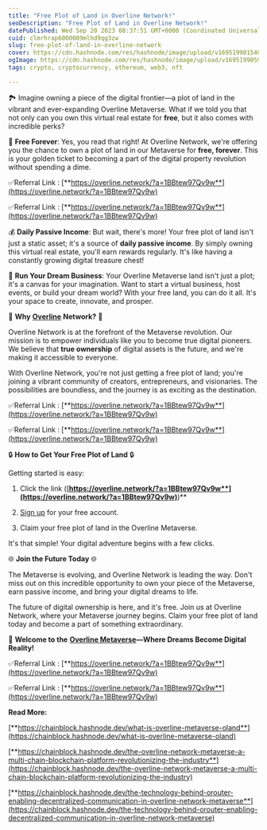 ```yaml
---
title: "Free Plot of Land in Overline Network!"
seoDescription: "Free Plot of Land in Overline Network!"
datePublished: Wed Sep 20 2023 08:37:51 GMT+0000 (Coordinated Universal Time)
cuid: clmrhrap6000009mlhd9qg3zw
slug: free-plot-of-land-in-overline-network
cover: https://cdn.hashnode.com/res/hashnode/image/upload/v1695199015401/1fb29cf3-63cc-48b4-9ad2-b9f702a65f3a.png
ogImage: https://cdn.hashnode.com/res/hashnode/image/upload/v1695199059746/e97108e9-18f1-4558-90ae-95bca0b431c8.png
tags: crypto, cryptocurrency, ethereum, web3, nft

---
```


🏞️ Imagine owning a piece of the digital frontier—a plot of land in the vibrant and ever-expanding Overline Metaverse. What if we told you that not only can you own this virtual real estate for **free**, but it also comes with incredible perks?

🏰 **Free Forever**: Yes, you read that right! At Overline Network, we're offering you the chance to own a plot of land in our Metaverse for **free, forever**. This is your golden ticket to becoming a part of the digital property revolution without spending a dime.

✅Referral Link : [**https://overline.network/?a=1BBtew97Qv9w**](https://overline.network/?a=1BBtew97Qv9w)

✅Referral Link : [**https://overline.network/?a=1BBtew97Qv9w**](https://overline.network/?a=1BBtew97Qv9w)

💰 **Daily Passive Income**: But wait, there's more! Your free plot of land isn't just a static asset; it's a source of **daily passive income**. By simply owning this virtual real estate, you'll earn rewards regularly. It's like having a constantly growing digital treasure chest!

🚀 **Run Your Dream Business**: Your Overline Metaverse land isn't just a plot; it's a canvas for your imagination. Want to start a virtual business, host events, or build your dream world? With your free land, you can do it all. It's your space to create, innovate, and prosper.

🌟 **Why** [**Overline**](https://overline.network/?a=1BBtew97Qv9w) **Network?** 🌟

Overline Network is at the forefront of the Metaverse revolution. Our mission is to empower individuals like you to become true digital pioneers. We believe that **true ownership** of digital assets is the future, and we're making it accessible to everyone.

With Overline Network, you're not just getting a free plot of land; you're joining a vibrant community of creators, entrepreneurs, and visionaries. The possibilities are boundless, and the journey is as exciting as the destination.

✅Referral Link : [**https://overline.network/?a=1BBtew97Qv9w**](https://overline.network/?a=1BBtew97Qv9w)

✅Referral Link : [**https://overline.network/?a=1BBtew97Qv9w**](https://overline.network/?a=1BBtew97Qv9w)

🔒 **How to Get Your Free Plot of Land** 🔒

Getting started is easy:

1. Click the link ([**https://overline.network/?a=1BBtew97Qv9w**](https://overline.network/?a=1BBtew97Qv9w)**)**
    
2. [Sign up](https://overline.network/?a=1BBtew97Qv9w) for your free account.
    
3. Claim your free plot of land in the Overline Metaverse.
    

It's that simple! Your digital adventure begins with a few clicks.

🌐 **Join the Future Today** 🌐

The Metaverse is evolving, and Overline Network is leading the way. Don't miss out on this incredible opportunity to own your piece of the Metaverse, earn passive income, and bring your digital dreams to life.

The future of digital ownership is here, and it's free. Join us at Overline Network, where your Metaverse journey begins. Claim your free plot of land today and become a part of something extraordinary.

🌌 **Welcome to the** [**Overline Metaverse**](https://overline.network/?a=1BBtew97Qv9w)**—Where Dreams Become Digital Reality!**

✅Referral Link : [**https://overline.network/?a=1BBtew97Qv9w**](https://overline.network/?a=1BBtew97Qv9w)

✅Referral Link : [**https://overline.network/?a=1BBtew97Qv9w**](https://overline.network/?a=1BBtew97Qv9w)

**Read More:**

[**https://chainblock.hashnode.dev/what-is-overline-metaverse-oland**](https://chainblock.hashnode.dev/what-is-overline-metaverse-oland)

[**https://chainblock.hashnode.dev/the-overline-network-metaverse-a-multi-chain-blockchain-platform-revolutionizing-the-industry**](https://chainblock.hashnode.dev/the-overline-network-metaverse-a-multi-chain-blockchain-platform-revolutionizing-the-industry)

[**https://chainblock.hashnode.dev/the-technology-behind-orouter-enabling-decentralized-communication-in-overline-network-metaverse**](https://chainblock.hashnode.dev/the-technology-behind-orouter-enabling-decentralized-communication-in-overline-network-metaverse)